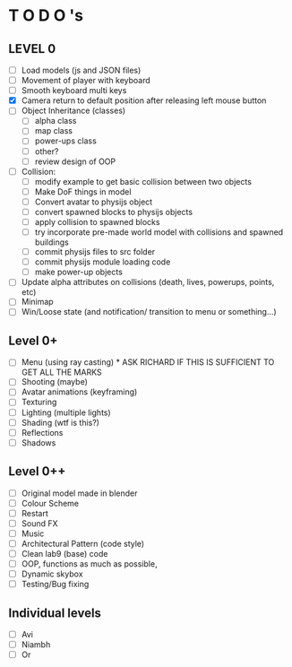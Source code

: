 # T O D O 's

## LEVEL 0

- [ ] Load models (js and JSON files)
- [ ] Movement of player with keyboard
- [ ] Smooth keyboard multi keys
- [x] Camera return to default position after releasing left mouse button
- [ ] Object Inheritance (classes)
	- [ ] alpha class
	- [ ] map class
	- [ ] power-ups class
	- [ ] other?
	- [ ] review design of OOP
- [ ] Collision:
	- [ ] modify example to get basic collision between two objects
	- [ ] Make DoF things in model
	- [ ] Convert avatar to physijs object
	- [ ] convert spawned blocks to physijs objects
	- [ ] apply collision to spawned blocks
	- [ ] try incorporate pre-made world model with collisions and spawned buildings
	- [ ] commit physijs files to src folder
	- [ ] commit physijs module loading code
	- [ ] make power-up objects
- [ ] Update alpha attributes on collisions (death, lives, powerups, points, etc)
- [ ] Minimap
- [ ] Win/Loose state (and notification/ transition to menu or something...)

## Level 0+
- [ ] Menu (using ray casting) * ASK RICHARD IF THIS IS SUFFICIENT TO GET ALL THE MARKS
- [ ] Shooting (maybe)
- [ ] Avatar animations (keyframing)
- [ ] Texturing
- [ ] Lighting (multiple lights)
- [ ] Shading (wtf is this?)
- [ ] Reflections
- [ ] Shadows

## Level 0++
- [ ] Original model made in blender
- [ ] Colour Scheme
- [ ] Restart
- [ ] Sound FX
- [ ] Music
- [ ] Architectural Pattern (code style)
- [ ] Clean lab9 (base) code
- [ ] OOP, functions as much as possible,
- [ ] Dynamic skybox
- [ ] Testing/Bug fixing

## Individual levels
- [ ] Avi
- [ ] Niambh
- [ ] Or
